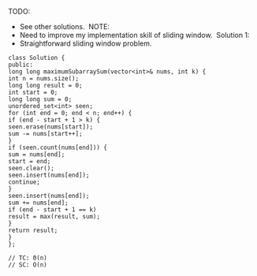 TODO:
​
- See other solutions.
​
NOTE:
​
- Need to improve my implementation skill of sliding window.
​
Solution 1:
​
- Straightforward sliding window problem.
​
```
class Solution {
public:
long long maximumSubarraySum(vector<int>& nums, int k) {
int n = nums.size();
long long result = 0;
int start = 0;
long long sum = 0;
unordered_set<int> seen;
for (int end = 0; end < n; end++) {
if (end - start + 1 > k) {
seen.erase(nums[start]);
sum -= nums[start++];
}
if (seen.count(nums[end])) {
sum = nums[end];
start = end;
seen.clear();
seen.insert(nums[end]);
continue;
}
seen.insert(nums[end]);
sum += nums[end];
if (end - start + 1 == k)
result = max(result, sum);
}
return result;
}
};
​
// TC: Θ(n)
// SC: O(n)
```